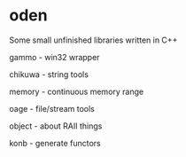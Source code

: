 oden
====

Some small unfinished libraries written in C++

gammo			- win32 wrapper 

chikuwa		- string tools

memory		- continuous memory range

oage			- file/stream tools

object		- about RAII things

konb			- generate functors


